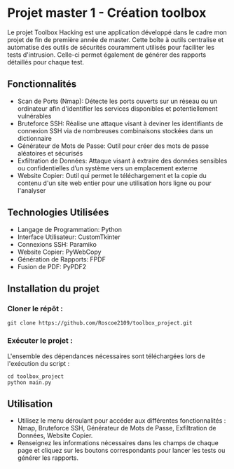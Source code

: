 # Projet master 1 - Création toolbox


Le projet Toolbox Hacking est une application développé dans le cadre mon projet de fin de première année de master. Cette boîte à outils centralise et automatise des outils de sécurités couramment utilisés pour faciliter les tests d'intrusion. Celle-ci permet également de générer des rapports détaillés pour chaque test.

## Fonctionnalités

- Scan de Ports (Nmap): Détecte les ports ouverts sur un réseau ou un ordinateur afin d'identifier les services disponibles et potentiellement vulnérables
- Bruteforce SSH: Réalise une attaque visant à deviner les identifiants de connexion SSH via de nombreuses combinaisons stockées dans un dictionnaire
- Générateur de Mots de Passe: Outil pour créer des mots de passe aléatoires et sécurisés
- Exfiltration de Données: Attaque visant à extraire des données sensibles ou confidentielles d’un système vers un emplacement externe
- Website Copier: Outil qui permet le téléchargement et la copie du contenu d'un site web entier pour une utilisation hors ligne ou pour l'analyser

## Technologies Utilisées

- Langage de Programmation: Python
- Interface Utilisateur: CustomTkinter
- Connexions SSH: Paramiko
- Website Copier: PyWebCopy
- Génération de Rapports: FPDF
- Fusion de PDF: PyPDF2

## Installation du projet

### Cloner le répôt :

```
git clone https://github.com/Roscoe2109/toolbox_project.git
```

### Exécuter le projet :

L'ensemble des dépendances nécessaires sont téléchargées lors de l'exécution du script : 
```
cd toolbox_project
python main.py
```

## Utilisation

- Utilisez le menu déroulant pour accéder aux différentes fonctionnalités : Nmap, Bruteforce SSH, Générateur de Mots de Passe, Exfiltration de Données, Website Copier.
- Renseignez les informations nécessaires dans les champs de chaque page et cliquez sur les boutons correspondants pour lancer les tests ou générer les rapports.
